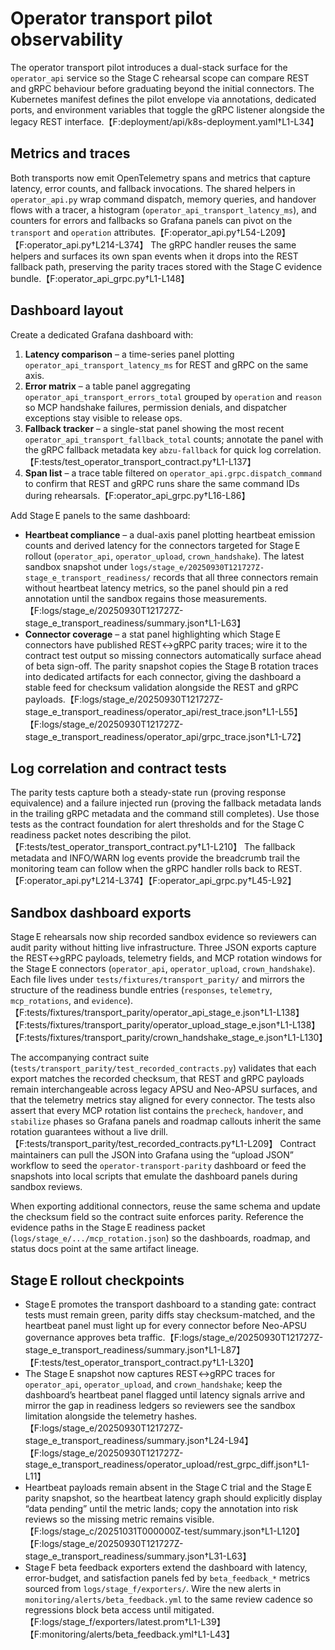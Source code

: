 # Operator transport pilot observability

The operator transport pilot introduces a dual-stack surface for the `operator_api`
service so the Stage C rehearsal scope can compare REST and gRPC behaviour before
graduating beyond the initial connectors. The Kubernetes manifest defines the
pilot envelope via annotations, dedicated ports, and environment variables that
toggle the gRPC listener alongside the legacy REST interface.【F:deployment/api/k8s-deployment.yaml†L1-L34】

## Metrics and traces

Both transports now emit OpenTelemetry spans and metrics that capture latency,
error counts, and fallback invocations. The shared helpers in `operator_api.py`
wrap command dispatch, memory queries, and handover flows with a tracer, a
histogram (`operator_api_transport_latency_ms`), and counters for errors and
fallbacks so Grafana panels can pivot on the `transport` and `operation`
attributes.【F:operator_api.py†L54-L209】【F:operator_api.py†L214-L374】 The gRPC
handler reuses the same helpers and surfaces its own span events when it drops
into the REST fallback path, preserving the parity traces stored with the
Stage C evidence bundle.【F:operator_api_grpc.py†L1-L148】

## Dashboard layout

Create a dedicated Grafana dashboard with:

1. **Latency comparison** – a time-series panel plotting
   `operator_api_transport_latency_ms` for REST and gRPC on the same axis.
2. **Error matrix** – a table panel aggregating
   `operator_api_transport_errors_total` grouped by `operation` and `reason` so
   MCP handshake failures, permission denials, and dispatcher exceptions stay
   visible to release ops.
3. **Fallback tracker** – a single-stat panel showing the most recent
   `operator_api_transport_fallback_total` counts; annotate the panel with the
   gRPC fallback metadata key `abzu-fallback` for quick log correlation.【F:tests/test_operator_transport_contract.py†L1-L137】
4. **Span list** – a trace table filtered on
   `operator_api.grpc.dispatch_command` to confirm that REST and gRPC runs share
   the same command IDs during rehearsals.【F:operator_api_grpc.py†L16-L86】

Add Stage E panels to the same dashboard:

- **Heartbeat compliance** – a dual-axis panel plotting heartbeat emission
  counts and derived latency for the connectors targeted for Stage E rollout
  (`operator_api`, `operator_upload`, `crown_handshake`). The latest sandbox
  snapshot under `logs/stage_e/20250930T121727Z-stage_e_transport_readiness/`
  records that all three connectors remain without heartbeat latency metrics,
  so the panel should pin a red annotation until the sandbox regains those
  measurements.【F:logs/stage_e/20250930T121727Z-stage_e_transport_readiness/summary.json†L1-L63】
- **Connector coverage** – a stat panel highlighting which Stage E connectors
  have published REST↔gRPC parity traces; wire it to the contract test output so
  missing connectors automatically surface ahead of beta sign-off. The parity
  snapshot copies the Stage B rotation traces into dedicated artifacts for each
  connector, giving the dashboard a stable feed for checksum validation alongside
  the REST and gRPC payloads.【F:logs/stage_e/20250930T121727Z-stage_e_transport_readiness/operator_api/rest_trace.json†L1-L55】【F:logs/stage_e/20250930T121727Z-stage_e_transport_readiness/operator_api/grpc_trace.json†L1-L72】

## Log correlation and contract tests

The parity tests capture both a steady-state run (proving response equivalence)
and a failure injected run (proving the fallback metadata lands in the
trailing gRPC metadata and the command still completes). Use those tests as the
contract foundation for alert thresholds and for the Stage C readiness packet
notes describing the pilot.【F:tests/test_operator_transport_contract.py†L1-L210】 The
fallback metadata and INFO/WARN log events provide the breadcrumb trail the
monitoring team can follow when the gRPC handler rolls back to REST.【F:operator_api.py†L214-L374】【F:operator_api_grpc.py†L45-L92】

## Sandbox dashboard exports

Stage E rehearsals now ship recorded sandbox evidence so reviewers can audit
parity without hitting live infrastructure. Three JSON exports capture the
REST↔gRPC payloads, telemetry fields, and MCP rotation windows for the
Stage E connectors (`operator_api`, `operator_upload`, `crown_handshake`). Each
file lives under `tests/fixtures/transport_parity/` and mirrors the structure
of the readiness bundle entries (`responses`, `telemetry`, `mcp_rotations`, and
`evidence`).【F:tests/fixtures/transport_parity/operator_api_stage_e.json†L1-L138】【F:tests/fixtures/transport_parity/operator_upload_stage_e.json†L1-L138】【F:tests/fixtures/transport_parity/crown_handshake_stage_e.json†L1-L130】

The accompanying contract suite (`tests/transport_parity/test_recorded_contracts.py`)
validates that each export matches the recorded checksum, that REST and gRPC
payloads remain interchangeable across legacy APSU and Neo-APSU surfaces, and
that the telemetry metrics stay aligned for every connector. The tests also
assert that every MCP rotation list contains the `precheck`, `handover`, and
`stabilize` phases so Grafana panels and roadmap callouts inherit the same
rotation guarantees without a live drill.【F:tests/transport_parity/test_recorded_contracts.py†L1-L209】 Contract maintainers can
pull the JSON into Grafana using the “upload JSON” workflow to seed the
`operator-transport-parity` dashboard or feed the snapshots into local scripts
that emulate the dashboard panels during sandbox reviews.

When exporting additional connectors, reuse the same schema and update the
checksum field so the contract suite enforces parity. Reference the evidence
paths in the Stage E readiness packet (`logs/stage_e/.../mcp_rotation.json`) so
the dashboards, roadmap, and status docs point at the same artifact lineage.

## Stage E rollout checkpoints

- Stage E promotes the transport dashboard to a standing gate: contract tests
  must remain green, parity diffs stay checksum-matched, and the heartbeat panel
  must light up for every connector before Neo-APSU governance approves beta
  traffic.【F:logs/stage_e/20250930T121727Z-stage_e_transport_readiness/summary.json†L1-L87】【F:tests/test_operator_transport_contract.py†L1-L320】
- The Stage E snapshot now captures REST↔gRPC traces for `operator_api`,
  `operator_upload`, and `crown_handshake`; keep the dashboard’s heartbeat panel
  flagged until latency signals arrive and mirror the gap in readiness ledgers
  so reviewers see the sandbox limitation alongside the telemetry hashes.
  【F:logs/stage_e/20250930T121727Z-stage_e_transport_readiness/summary.json†L24-L94】【F:logs/stage_e/20250930T121727Z-stage_e_transport_readiness/operator_upload/rest_grpc_diff.json†L1-L11】
- Heartbeat payloads remain absent in the Stage C trial and the Stage E parity
  snapshot, so the heartbeat latency graph should explicitly display “data
  pending” until the metric lands; copy the annotation into risk reviews so the
  missing metric remains visible.【F:logs/stage_c/20251031T000000Z-test/summary.json†L1-L120】【F:logs/stage_e/20250930T121727Z-stage_e_transport_readiness/summary.json†L31-L63】
- Stage F beta feedback exporters extend the dashboard with latency, error-budget,
  and satisfaction panels fed by `beta_feedback_*` metrics sourced from
  `logs/stage_f/exporters/`. Wire the new alerts in `monitoring/alerts/beta_feedback.yml`
  to the same review cadence so regressions block beta access until mitigated.
  【F:logs/stage_f/exporters/latest.prom†L1-L39】【F:monitoring/alerts/beta_feedback.yml†L1-L43】




